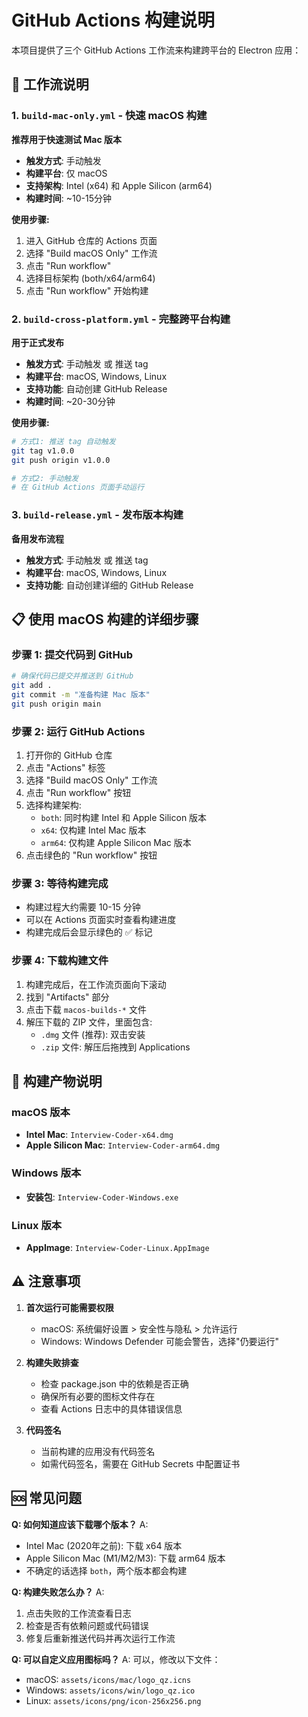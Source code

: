 # GitHub Actions 构建说明

本项目提供了三个 GitHub Actions 工作流来构建跨平台的 Electron 应用：

## 🚀 工作流说明

### 1. `build-mac-only.yml` - 快速 macOS 构建
**推荐用于快速测试 Mac 版本**

- **触发方式**: 手动触发
- **构建平台**: 仅 macOS
- **支持架构**: Intel (x64) 和 Apple Silicon (arm64)
- **构建时间**: ~10-15分钟

**使用步骤:**
1. 进入 GitHub 仓库的 Actions 页面
2. 选择 "Build macOS Only" 工作流
3. 点击 "Run workflow"
4. 选择目标架构 (both/x64/arm64)
5. 点击 "Run workflow" 开始构建

### 2. `build-cross-platform.yml` - 完整跨平台构建
**用于正式发布**

- **触发方式**: 手动触发 或 推送 tag
- **构建平台**: macOS, Windows, Linux
- **支持功能**: 自动创建 GitHub Release
- **构建时间**: ~20-30分钟

**使用步骤:**
```bash
# 方式1: 推送 tag 自动触发
git tag v1.0.0
git push origin v1.0.0

# 方式2: 手动触发
# 在 GitHub Actions 页面手动运行
```

### 3. `build-release.yml` - 发布版本构建
**备用发布流程**

- **触发方式**: 手动触发 或 推送 tag
- **构建平台**: macOS, Windows, Linux
- **支持功能**: 自动创建详细的 GitHub Release

## 📋 使用 macOS 构建的详细步骤

### 步骤 1: 提交代码到 GitHub
```bash
# 确保代码已提交并推送到 GitHub
git add .
git commit -m "准备构建 Mac 版本"
git push origin main
```

### 步骤 2: 运行 GitHub Actions
1. 打开你的 GitHub 仓库
2. 点击 "Actions" 标签
3. 选择 "Build macOS Only" 工作流
4. 点击 "Run workflow" 按钮
5. 选择构建架构:
   - `both`: 同时构建 Intel 和 Apple Silicon 版本
   - `x64`: 仅构建 Intel Mac 版本
   - `arm64`: 仅构建 Apple Silicon Mac 版本
6. 点击绿色的 "Run workflow" 按钮

### 步骤 3: 等待构建完成
- 构建过程大约需要 10-15 分钟
- 可以在 Actions 页面实时查看构建进度
- 构建完成后会显示绿色的 ✅ 标记

### 步骤 4: 下载构建文件
1. 构建完成后，在工作流页面向下滚动
2. 找到 "Artifacts" 部分
3. 点击下载 `macos-builds-*` 文件
4. 解压下载的 ZIP 文件，里面包含:
   - `.dmg` 文件 (推荐): 双击安装
   - `.zip` 文件: 解压后拖拽到 Applications

## 🔧 构建产物说明

### macOS 版本
- **Intel Mac**: `Interview-Coder-x64.dmg`
- **Apple Silicon Mac**: `Interview-Coder-arm64.dmg`

### Windows 版本
- **安装包**: `Interview-Coder-Windows.exe`

### Linux 版本
- **AppImage**: `Interview-Coder-Linux.AppImage`

## ⚠️ 注意事项

1. **首次运行可能需要权限**
   - macOS: 系统偏好设置 > 安全性与隐私 > 允许运行
   - Windows: Windows Defender 可能会警告，选择"仍要运行"

2. **构建失败排查**
   - 检查 package.json 中的依赖是否正确
   - 确保所有必要的图标文件存在
   - 查看 Actions 日志中的具体错误信息

3. **代码签名**
   - 当前构建的应用没有代码签名
   - 如需代码签名，需要在 GitHub Secrets 中配置证书

## 🆘 常见问题

**Q: 如何知道应该下载哪个版本？**
A: 
- Intel Mac (2020年之前): 下载 x64 版本
- Apple Silicon Mac (M1/M2/M3): 下载 arm64 版本
- 不确定的话选择 `both`，两个版本都会构建

**Q: 构建失败怎么办？**
A: 
1. 点击失败的工作流查看日志
2. 检查是否有依赖问题或代码错误
3. 修复后重新推送代码并再次运行工作流

**Q: 可以自定义应用图标吗？**
A: 可以，修改以下文件：
- macOS: `assets/icons/mac/logo_qz.icns`
- Windows: `assets/icons/win/logo_qz.ico`
- Linux: `assets/icons/png/icon-256x256.png`